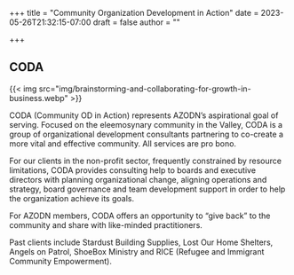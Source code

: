 +++
title = "Community Organization Development in Action"
date = 2023-05-26T21:32:15-07:00
draft = false
author = ""

+++

## CODA

{{< img src="img/brainstorming-and-collaborating-for-growth-in-business.webp" >}}

CODA (Community OD in Action) represents AZODN’s aspirational goal of serving. Focused on the eleemosynary community in the Valley, CODA is a group of organizational development consultants partnering to co-create a more vital and effective community. All services are pro bono.

For our clients in the non-profit sector, frequently constrained by resource limitations, CODA provides consulting help to boards and executive directors with planning organizational change, aligning operations and strategy, board governance and team development support in order to help the organization achieve its goals.

For AZODN members, CODA offers an opportunity to “give back” to the community and share with like-minded practitioners.

Past clients include Stardust Building Supplies, Lost Our Home Shelters, Angels on Patrol, ShoeBox Ministry and RICE (Refugee and Immigrant Community Empowerment).
